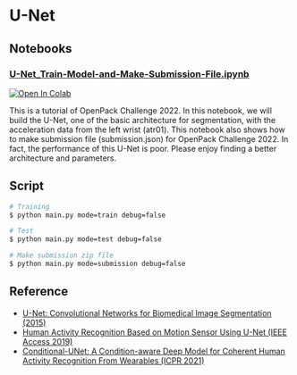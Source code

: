 # U-Net

## Notebooks

### [U-Net_Train-Model-and-Make-Submission-File.ipynb](./notebooks/U-Net_Train-Model-and-Make-Submission-File.ipynb)

[![Open In Colab](https://colab.research.google.com/assets/colab-badge.svg)](https://colab.research.google.com/github/open-pack/openpack-torch/blob/main/examples/unet/notebooks/U-Net_Train-Model-and-Make-Submission-File.ipynb)

This is a tutorial of OpenPack Challenge 2022.
In this notebook, we will build the U-Net, one of the basic architecture for segmentation, with the acceleration data from the left wrist (atr01).
This notebook also shows how to make submission file (submission.json) for OpenPack Challenge 2022.
In fact, the performance of this U-Net is poor. Please enjoy finding a better architecture and parameters.

## Script

```bash
# Training
$ python main.py mode=train debug=false

# Test
$ python main.py mode=test debug=false

# Make submission zip file
$ python main.py mode=submission debug=false
```

## Reference

- [U-Net: Convolutional Networks for Biomedical Image Segmentation (2015)](https://link.springer.com/chapter/10.1007/978-3-319-24574-4_28)
- [Human Activity Recognition Based on Motion Sensor Using U-Net (IEEE Access 2019)](https://ieeexplore.ieee.org/abstract/document/8731875)
- [Conditional-UNet: A Condition-aware Deep Model for Coherent Human Activity Recognition From Wearables (ICPR 2021)](https://ieeexplore.ieee.org/abstract/document/9412851/?casa_token=4IwIRlUNcQgAAAAA:dl_v2_W_KAuSwRAYsE4J_OLQ3jV_HsiTWg90vFKBayAk5ik8hM6FpUi037sX0khKYt0uVdg5Tg)
